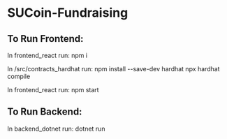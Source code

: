 # SUCoin-Fundraising

## To Run Frontend:
In frontend_react 
  run: npm i 

In /src/contracts_hardhat 
  run:
  npm install --save-dev hardhat
  npx hardhat compile

In frontend_react 
  run: npm start

## To Run Backend:
In backend_dotnet 
  run: dotnet run
